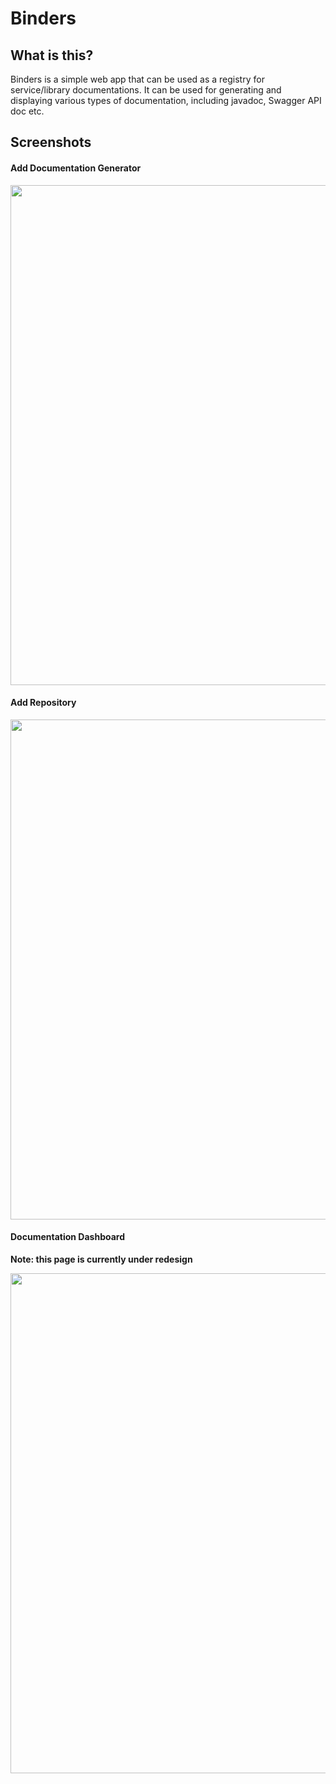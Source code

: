 Binders
=======

What is this?
-------------
Binders is a simple web app that can be used as a registry for service/library documentations. It can be used for 
generating and displaying various types of documentation, including javadoc, Swagger API doc etc.

Screenshots
-----------
#### Add Documentation Generator

<img src="https://image.ibb.co/k6D7jQ/Add_Documentation.png" width="800"/>

#### Add Repository

<img src="https://image.ibb.co/h0T9W5/Add_Repository.png" width="800"/>

#### Documentation Dashboard

**Note: this page is currently under redesign**

<img src="https://image.ibb.co/d5cHjQ/Dashboard.png" width="800"/>
